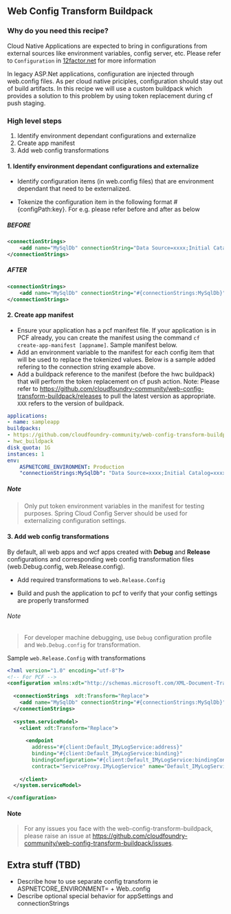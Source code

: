 ## Web Config Transform Buildpack

### Why do you need this recipe?

Cloud Native Applications are expected to bring in configurations from external sources like environment variables, config server, etc. Please refer to `Configuration` in [12factor.net](https://12factor.net) for more information

In legacy ASP.Net applications, configuration are injected through web.config files. As per cloud native priciples, configuration should stay out of build artifacts. In this recipe we will use a custom buildpack which provides a solution to this problem by using token replacement during cf push staging.

### High level steps

1. Identify environment dependant configurations and externalize
1. Create app manifest
1. Add web config transformations

#### 1. Identify environment dependant configurations and externalize

* Identify configuration items (in web.config files) that are environment dependant that need to be externalized.

* Tokenize the configuration item in the following format #{configPath:key}. For e.g. please refer before and after as below

##### BEFORE

```xml
<connectionStrings>
    <add name="MySqlDb" connectionString="Data Source=xxxx;Initial Catalog=xxxx;User ID=xxxx;Password=xxxx" providerName="System.Data.SqlClient" />
</connectionStrings>

```

##### AFTER

```xml
<connectionStrings>
    <add name="MySqlDb" connectionString="#{connectionStrings:MySqlDb}" providerName="System.Data.SqlClient" />
</connectionStrings>

``` 

#### 2. Create app manifest  

* Ensure your application has a pcf manifest file. If your application is in PCF already, you can create the manifest using the command `cf create-app-manifest [appname]`. Sample manifest below.  
* Add an environment variable to the manifest for each config item that will be used to replace the tokenized values. Below is a sample added refering to the connection string example above.
* Add a buildpack reference to the manifest (before the hwc buildpack) that will perform the token replacement on cf push action. Note: Please refer to https://github.com/cloudfoundry-community/web-config-transform-buildpack/releases to pull the latest version as appropriate. `XXX` refers to the version of buildpack.


```yaml
applications:
- name: sampleapp
buildpacks:
- https://github.com/cloudfoundry-community/web-config-transform-buildpack/releases/download/XXX/web-config-transform-buildpack-XXX.zip
- hwc_buildpack
disk_quota: 1G
instances: 1
env:
    ASPNETCORE_ENVIRONMENT: Production
    "connectionStrings:MySqlDb": "Data Source=xxxx;Initial Catalog=xxxx;User ID=xxxx;Password=xxxx"
```



##### Note  
> Only put token environment variables in the manifest for testing purposes. Spring Cloud Config Server should be used for externalizing configuration settings.


#### 3. Add web config transformations

By default, all web apps and wcf apps created with **Debug** and **Release** configurations and corresponding web config transformation files (web.Debug.config, web.Release.config).

* Add required transformations to `web.Release.Config`

* Build and push the application to pcf to verify that your config settings are properly transformed

###### Note
> For developer machine debugging, use `Debug` configuration profile and `Web.Debug.config` for transformation.


Sample `web.Release.Config` with transformations  

```xml
<?xml version="1.0" encoding="utf-8"?>
<!-- For PCF -->
<configuration xmlns:xdt="http://schemas.microsoft.com/XML-Document-Transform">
  
  <connectionStrings  xdt:Transform="Replace">
    <add name="MySqlDb" connectionString="#{connectionStrings:MySqlDb}" providerName="System.Data.SqlClient"/>
  </connectionStrings>
  
  <system.serviceModel>
    <client xdt:Transform="Replace">
      
      <endpoint 
        address="#{client:Default_IMyLogService:address}" 
        binding="#{client:Default_IMyLogService:binding}" 
        bindingConfiguration="#{client:Default_IMyLogService:bindingConfiguration}"
        contract="ServiceProxy.IMyLogService" name="Default_IMyLogService" />
    
    </client>
  </system.serviceModel>

</configuration>
```


#### Note
> For any issues you face with the web-config-transform-buildpack, please raise an issue at https://github.com/cloudfoundry-community/web-config-transform-buildpack/issues.


## Extra stuff (TBD)
* Describe how to use separate config transform ie ASPNETCORE_ENVIRONMENT=<env> + Web.<env>.config
* Describe optional special behavior for appSettings and connectionStrings
